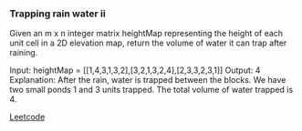 ### Trapping rain water ii

Given an m x n integer matrix heightMap representing the height of each unit cell in a 2D elevation map, return the volume of water it can trap after raining.

Input: heightMap = [[1,4,3,1,3,2],[3,2,1,3,2,4],[2,3,3,2,3,1]]
Output: 4
Explanation: After the rain, water is trapped between the blocks.
We have two small ponds 1 and 3 units trapped.
The total volume of water trapped is 4.

[Leetcode](https://leetcode.com/problems/trapping-rain-water-ii/description/)